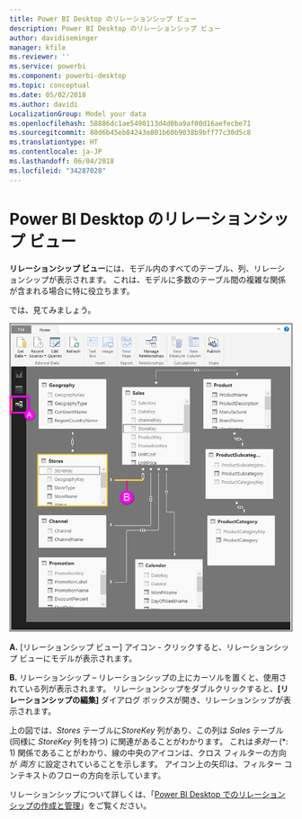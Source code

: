 ```yaml
---
title: Power BI Desktop のリレーションシップ ビュー
description: Power BI Desktop のリレーションシップ ビュー
author: davidiseminger
manager: kfile
ms.reviewer: ''
ms.service: powerbi
ms.component: powerbi-desktop
ms.topic: conceptual
ms.date: 05/02/2018
ms.author: davidi
LocalizationGroup: Model your data
ms.openlocfilehash: 58886dc1ae5490113d4d0ba9af00d16aefecbe71
ms.sourcegitcommit: 80d6b45eb84243e801b60b9038b9bff77c30d5c8
ms.translationtype: HT
ms.contentlocale: ja-JP
ms.lasthandoff: 06/04/2018
ms.locfileid: "34287028"
---
```

# <a name="relationship-view-in-power-bi-desktop"></a>Power BI Desktop のリレーションシップ ビュー
**リレーションシップ ビュー**には、モデル内のすべてのテーブル、列、リレーションシップが表示されます。 これは、モデルに多数のテーブル間の複雑な関係が含まれる場合に特に役立ちます。

では、見てみましょう。

![](media/desktop-relationship-view/relationshipview_fullscreen.png)

**A.**   [リレーションシップ ビュー] アイコン - クリックすると、リレーションシップ ビューにモデルが表示されます。

**B.**  リレーションシップ – リレーションシップの上にカーソルを置くと、使用されている列が表示されます。 リレーションシップをダブルクリックすると、**[リレーションシップの編集]** ダイアログ ボックスが開き、リレーションシップが表示されます。 

上の図では、*Stores* テーブルに*StoreKey* 列があり、この列は *Sales* テーブル (同様に *StoreKey* 列を持つ) に関連があることがわかります。 これは*多対一* (\*: 1) 関係であることがわかり、線の中央のアイコンは、クロス フィルターの方向が *両方* に設定されていることを示します。 アイコン上の矢印は、フィルター コンテキストのフローの方向を示しています。

リレーションシップについて詳しくは、「[Power BI Desktop でのリレーションシップの作成と管理](desktop-create-and-manage-relationships.md)」をご覧ください。

